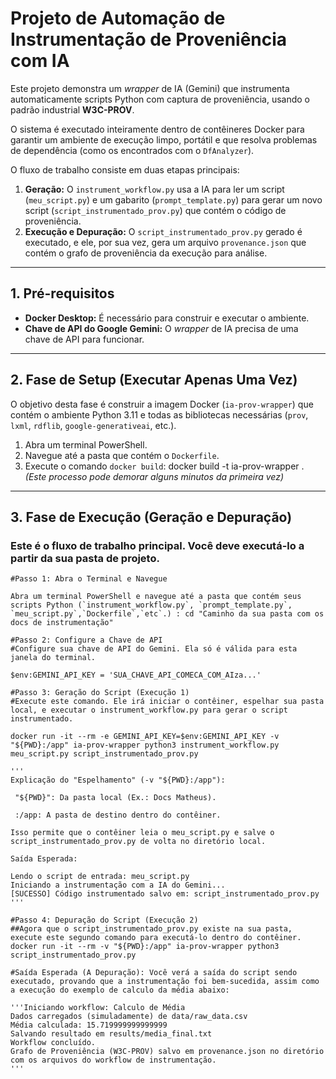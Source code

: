 # Projeto de Automação de Instrumentação de Proveniência com IA

Este projeto demonstra um *wrapper* de IA (Gemini) que instrumenta automaticamente scripts Python com captura de proveniência, usando o padrão industrial **W3C-PROV**.

O sistema é executado inteiramente dentro de contêineres Docker para garantir um ambiente de execução limpo, portátil e que resolva problemas de dependência (como os encontrados com o `DfAnalyzer`).

O fluxo de trabalho consiste em duas etapas principais:
1.  **Geração:** O `instrument_workflow.py` usa a IA para ler um script (`meu_script.py`) e um gabarito (`prompt_template.py`) para gerar um novo script (`script_instrumentado_prov.py`) que contém o código de proveniência.
2.  **Execução e Depuração:** O `script_instrumentado_prov.py` gerado é executado, e ele, por sua vez, gera um arquivo `provenance.json` que contém o grafo de proveniência da execução para análise.

---

## 1. Pré-requisitos

* **Docker Desktop:** É necessário para construir e executar o ambiente.
* **Chave de API do Google Gemini:** O *wrapper* de IA precisa de uma chave de API para funcionar.

---

## 2. Fase de Setup (Executar Apenas Uma Vez)

O objetivo desta fase é construir a imagem Docker (`ia-prov-wrapper`) que contém o ambiente Python 3.11 e todas as bibliotecas necessárias (`prov`, `lxml`, `rdflib`, `google-generativeai`, etc.).

1.  Abra um terminal PowerShell.
2.  Navegue até a pasta que contém o `Dockerfile`.
3.  Execute o comando `docker build`: docker build -t ia-prov-wrapper .
    *(Este processo pode demorar alguns minutos da primeira vez)*

---

## 3. Fase de Execução (Geração e Depuração)

### Este é o fluxo de trabalho principal. Você deve executá-lo a partir da sua pasta de projeto.

```
#Passo 1: Abra o Terminal e Navegue

Abra um terminal PowerShell e navegue até a pasta que contém seus scripts Python (`instrument_workflow.py`, `prompt_template.py`, `meu_script.py`,`Dockerfile`,`etc`.) : cd "Caminho da sua pasta com os docs de instrumentação"

#Passo 2: Configure a Chave de API
#Configure sua chave de API do Gemini. Ela só é válida para esta janela do terminal.

$env:GEMINI_API_KEY = 'SUA_CHAVE_API_COMECA_COM_AIza...'

#Passo 3: Geração do Script (Execução 1)
#Execute este comando. Ele irá iniciar o contêiner, espelhar sua pasta local, e executar o instrument_workflow.py para gerar o script instrumentado.

docker run -it --rm -e GEMINI_API_KEY=$env:GEMINI_API_KEY -v "${PWD}:/app" ia-prov-wrapper python3 instrument_workflow.py meu_script.py script_instrumentado_prov.py

''' 
Explicação do "Espelhamento" (-v "${PWD}:/app"):

 "${PWD}": Da pasta local (Ex.: Docs Matheus).

 :/app: A pasta de destino dentro do contêiner.

Isso permite que o contêiner leia o meu_script.py e salve o script_instrumentado_prov.py de volta no diretório local.

Saída Esperada:

Lendo o script de entrada: meu_script.py
Iniciando a instrumentação com a IA do Gemini...
[SUCESSO] Código instrumentado salvo em: script_instrumentado_prov.py
'''

#Passo 4: Depuração do Script (Execução 2)
##Agora que o script_instrumentado_prov.py existe na sua pasta, execute este segundo comando para executá-lo dentro do contêiner.
docker run -it --rm -v "${PWD}:/app" ia-prov-wrapper python3 script_instrumentado_prov.py

#Saída Esperada (A Depuração): Você verá a saída do script sendo executado, provando que a instrumentação foi bem-sucedida, assim como a execução do exemplo de calculo da média abaixo:

'''Iniciando workflow: Calculo de Média
Dados carregados (simuladamente) de data/raw_data.csv
Média calculada: 15.719999999999999
Salvando resultado em results/media_final.txt
Workflow concluído.
Grafo de Proveniência (W3C-PROV) salvo em provenance.json no diretório com os arquivos do workflow de instrumentação.
'''
